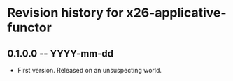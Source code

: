 # Revision history for x26-applicative-functor

## 0.1.0.0 -- YYYY-mm-dd

* First version. Released on an unsuspecting world.
